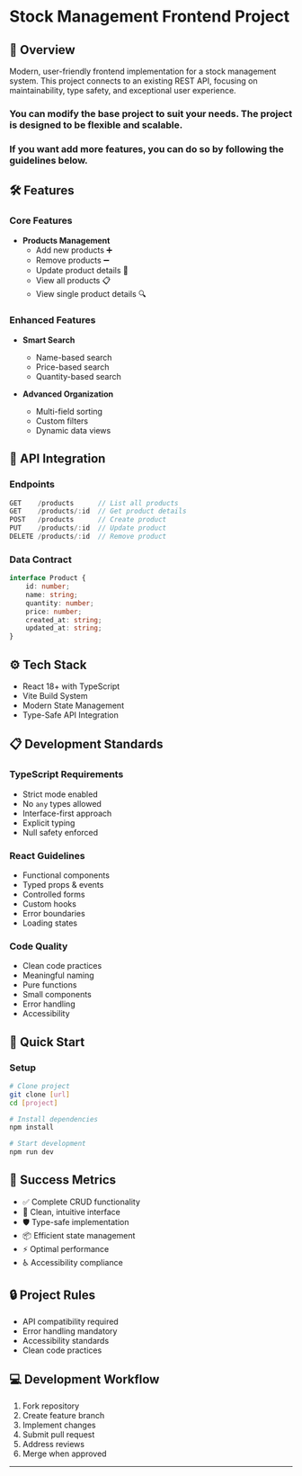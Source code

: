 # Stock Management Frontend Project

## 🌟 Overview
Modern, user-friendly frontend implementation for a stock management system. This project connects to an existing REST API, focusing on maintainability, type safety, and exceptional user experience.

### You can modify the base project to suit your needs. The project is designed to be flexible and scalable.

### If you want add more features, you can do so by following the guidelines below.

## 🛠️ Features

### Core Features
- **Products Management**
    - Add new products ➕
    - Remove products ➖
    - Update product details 🔄
    - View all products 📋
    - View single product details 🔍

### Enhanced Features
- **Smart Search**
    - Name-based search
    - Price-based search
    - Quantity-based search

- **Advanced Organization**
    - Multi-field sorting
    - Custom filters
    - Dynamic data views

## 🔌 API Integration

### Endpoints
```typescript
GET    /products      // List all products
GET    /products/:id  // Get product details
POST   /products      // Create product
PUT    /products/:id  // Update product
DELETE /products/:id  // Remove product
```

### Data Contract
```typescript
interface Product {
	id: number;
	name: string;
	quantity: number;
	price: number;
	created_at: string;
	updated_at: string;
}
```

## ⚙️ Tech Stack
- React 18+ with TypeScript
- Vite Build System
- Modern State Management
- Type-Safe API Integration

## 📋 Development Standards

### TypeScript Requirements
- Strict mode enabled
- No `any` types allowed
- Interface-first approach
- Explicit typing
- Null safety enforced

### React Guidelines
- Functional components
- Typed props & events
- Controlled forms
- Custom hooks
- Error boundaries
- Loading states

### Code Quality
- Clean code practices
- Meaningful naming
- Pure functions
- Small components
- Error handling
- Accessibility

## 🚀 Quick Start

### Setup
```bash
# Clone project
git clone [url]
cd [project]

# Install dependencies
npm install

# Start development
npm run dev
```

## 🎯 Success Metrics
- ✅ Complete CRUD functionality
- 🎨 Clean, intuitive interface
- 🛡️ Type-safe implementation
- 📦 Efficient state management
- ⚡ Optimal performance
- ♿ Accessibility compliance

## 🔒 Project Rules
- API compatibility required
- Error handling mandatory
- Accessibility standards
- Clean code practices

## 💻 Development Workflow
1. Fork repository
2. Create feature branch
3. Implement changes
4. Submit pull request
5. Address reviews
6. Merge when approved

---
